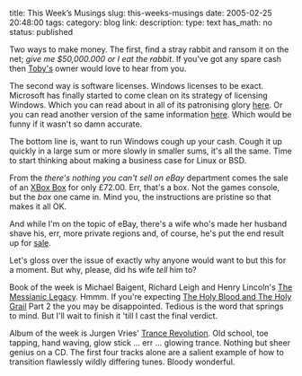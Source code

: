 title: This Week’s Musings
slug: this-weeks-musings
date: 2005-02-25 20:48:00
tags: 
category: blog
link: 
description: 
type: text
has_math: no
status: published

Two ways to make money. The first, find a stray rabbit and ransom it on the net; *give me $50,000.000 or I eat the rabbit*. If you've got any spare cash then [Toby's](https://www.savetoby.com/ "https://www.savetoby.com/") owner would love to hear from you.

The second way is software licenses. Windows licenses to be exact. Microsoft has finally started to come clean on its strategy of licensing Windows. Which you can read about in all of its patronising glory [here](https://www.microsoft.com/uk/windows/licensing/business.mspx "https://www.microsoft.com/uk/windows/licensing/business.mspx"). Or you can read another version of the same information [here](https://www.cheshirewebmill.co.uk/microsoft/ "https://www.cheshirewebmill.co.uk/microsoft/"). Which would be funny if it wasn't so damn accurate.

The bottom line is, want to run Windows cough up your cash. Cough it up quickly in a large sum or more slowly in smaller sums, it's all the same. Time to start thinking about making a business case for Linux or BSD.


<!-- TEASER_END -->

From the *there's nothing you can't sell on eBay* department comes the sale of an [XBox Box](https://cgi.ebay.co.uk/ws/eBayISAPI.dll?ViewItem&category=20387&item=8171591477&rd=1 "https://cgi.ebay.co.uk/ws/eBayISAPI.dll?ViewItem&category=20387&item=8171591477&rd=1") for only £72.00. Err, that's a box. Not the games console, but the *box* one came in. Mind you, the instructions are pristine so that makes it all OK.

And while I'm on the topic of eBay, there's a wife who's made her husband shave his, err, more private regions and, of course, he's put the end result up for [sale](https://cgi.ebay.co.uk/ws/eBayISAPI.dll?ViewItem&category=324&item=5560256971&rd=1&ssPageName=WDVW "https://cgi.ebay.co.uk/ws/eBayISAPI.dll?ViewItem&category=324&item=5560256971&rd=1&ssPageName=WDVW").

Let's gloss over the issue of exactly why anyone would want to but this for a moment. But why, please, did hs wife *tell* him to?

Book of the week is Michael Baigent, Richard Leigh and Henry Lincoln's [The Messianic Legacy](https://www.amazon.co.uk/exec/obidos/ASIN/0099664216/qid=1109363746/ref=sr_8_xs_ap_i1_xgl/202-1453872-0399836 "https://www.amazon.co.uk/exec/obidos/ASIN/0099664216/qid=1109363746/ref=sr_8_xs_ap_i1_xgl/202-1453872-0399836"). Hmmm. If you're expecting [The Holy Blood and The Holy Grail](https://www.amazon.co.uk/exec/obidos/ASIN/0099682419/ref=pd_bxgy_text_2_cp/202-1453872-0399836 "https://www.amazon.co.uk/exec/obidos/ASIN/0099682419/ref=pd_bxgy_text_2_cp/202-1453872-0399836") Part 2 the you may be disappointed. Tedious is the word that springs to mind. But I'll wait to finish it 'till I cast the final verdict.

Album of the week is Jurgen Vries' [Trance Revolution](https://www.amazon.co.uk/exec/obidos/ASIN/B0002CH9C8/qid=1109364003/sr=2-1/ref=sr_2_3_1/202-1453872-0399836 "https://www.amazon.co.uk/exec/obidos/ASIN/B0002CH9C8/qid=1109364003/sr=2-1/ref=sr_2_3_1/202-1453872-0399836"). Old school, toe tapping, hand waving, glow stick ... err ... glowing trance. Nothing but sheer genius on a CD. The first four tracks alone are a salient example of how to transition flawlessly wildly differing tunes. Bloody wonderful.



